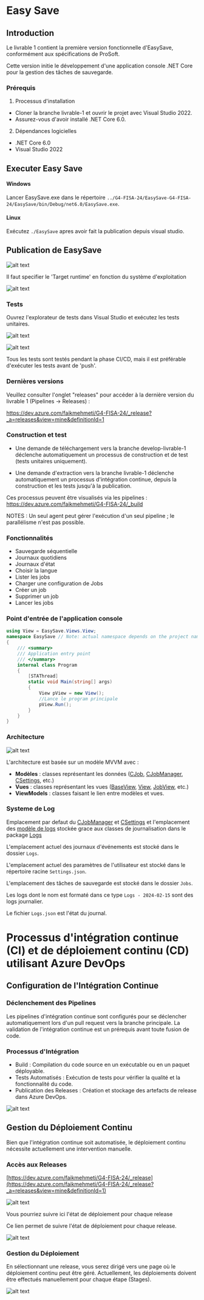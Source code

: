 # Easy Save

## Introduction 

Le livrable 1 contient la première version fonctionnelle d'EasySave, conformément aux spécifications de ProSoft. 

Cette version initie le développement d'une application console .NET Core pour la gestion des tâches de sauvegarde.

### Prérequis

1.	Processus d'installation

* Cloner la branche livrable-1 et ouvrir le projet avec Visual Studio 2022. 
* Assurez-vous d'avoir installé .NET Core 6.0.

2.	Dépendances logicielles

* .NET Core 6.0
* Visual Studio 2022

## Executer Easy Save
#### Windows
Lancer EasySave.exe dans le répertoire ``../G4-FISA-24/EasySave-G4-FISA-24/EasySave/bin/Debug/net6.0/EasySave.exe``.

#### Linux
Exécutez ``./EasySave`` apres avoir fait la publication depuis visual studio.

## Publication de EasySave
![alt text](images/image.png)

Il faut specifier le 'Target runtime' en fonction du système d'exploitation

![alt text](images/image-1.png)

### Tests

Ouvrez l'explorateur de tests dans Visual Studio et exécutez les tests unitaires.

![alt text](images/image-2.png)

![alt text](images/image-3.png)

Tous les tests sont testés pendant la phase CI/CD, mais il est préférable d'exécuter les tests avant de 'push'.

### Dernières versions

Veuillez consulter l'onglet "releases" pour accéder à la dernière version du livrable 1 (Pipelines -> Releases) :

https://dev.azure.com/faikmehmeti/G4-FISA-24/_release?_a=releases&view=mine&definitionId=1

### Construction et test

* Une demande de téléchargement vers la branche develop-livrable-1 déclenche automatiquement un processus de construction et de test (tests unitaires uniquement).

* Une demande d'extraction vers la branche livrable-1 déclenche automatiquement un processus d'intégration continue, depuis la construction et les tests jusqu'à la publication.

Ces processus peuvent être visualisés via les pipelines : https://dev.azure.com/faikmehmeti/G4-FISA-24/_build

NOTES : Un seul agent peut gérer l'exécution d'un seul pipeline ; le parallélisme n'est pas possible.

### Fonctionnalités
- Sauvegarde séquentielle
- Journaux quotidiens
- Journaux d'état
- Choisir la langue
- Lister les jobs
- Charger une configuration de Jobs
- Créer un job
- Supprimer un job
- Lancer les jobs

### Point d'entrée de l'application console

``` csharp
using View = EasySave.Views.View;
namespace EasySave // Note: actual namespace depends on the project name.
{
    /// <summary>
    /// Application entry point
    /// </summary>
    internal class Program
    {
        [STAThread]
        static void Main(string[] args)
        {
            View pView = new View();
            //Lance le program principale
            pView.Run();
        }
    }
}
```

### Architecture

![alt text](images/package.png)

 L'architecture est basée sur un modèle MVVM avec :

- **Modèles** : classes représentant les données ([CJob](https://charifmah.github.io/EasySaveWiki/api/Models.Backup.CJob.html), [CJobManager](https://charifmah.github.io/EasySaveWiki/api/Models.Backup.CJobManager.html), [CSettings](https://charifmah.github.io/EasySaveWiki/api/Models.CSettings.html), etc.)
- **Vues** :  classes représentant les vues ([BaseView](https://charifmah.github.io/EasySaveWiki/api/EasySave.Views.BaseView.html), [View](https://charifmah.github.io/EasySaveWiki/api/EasySave.Views.View.html), [JobView](https://charifmah.github.io/EasySaveWiki/api/EasySave.Views.JobView.html), etc.)
- **ViewModels** : classes faisant le lien entre modèles et vues.

### Systeme de Log

Emplacement par defaut du [CJobManager](https://charifmah.github.io/EasySaveWiki/api/Models.Backup.CJobManager.html) et [CSettings](https://charifmah.github.io/EasySaveWiki/api/Models.Backup.CJobManager.html) et l'emplacement des [modèle de logs](https://charifmah.github.io/EasySaveWiki/api/LogsModels.html) stockée grace aux classes de journalisation dans le package [Logs](https://charifmah.github.io/EasySaveWiki/api/LogsModels.html)

L'emplacement actuel des journaux d'événements est stocké dans le dossier ``Logs``.

L'emplacement actuel des paramètres de l'utilisateur est stocké dans le répertoire racine ``Settings.json``.

L'emplacement des tâches de sauvegarde est stocké dans le dossier ``Jobs``.

Les logs dont le nom est formaté dans ce type ``Logs - 2024-02-15`` sont des logs journalier.

Le fichier ``Logs.json`` est l'état du journal.


# Processus d'intégration continue (CI) et de déploiement continu (CD) utilisant Azure DevOps

## Configuration de l'Intégration Continue

### Déclenchement des Pipelines

Les pipelines d'intégration continue sont configurés pour se déclencher automatiquement lors d'un pull request vers la branche principale. La validation de l'intégration continue est un prérequis avant toute fusion de code.

### Processus d'Intégration

- Build : Compilation du code source en un exécutable ou en un paquet déployable.
- Tests Automatisés : Exécution de tests pour vérifier la qualité et la fonctionnalité du code.
- Publication des Releases : Création et stockage des artefacts de release dans Azure DevOps.

![alt text](images/integration-processus.png)

## Gestion du Déploiement Continu

Bien que l'intégration continue soit automatisée, le déploiement continu nécessite actuellement une intervention manuelle.

### Accès aux Releases

[https://dev.azure.com/faikmehmeti/G4-FISA-24/_release](https://dev.azure.com/faikmehmeti/G4-FISA-24/_release?_a=releases&view=mine&definitionId=1)

![alt text](images/releases-access.png)

Vous pourriez suivre ici l'état de déploiement pour chaque release

Ce lien permet de suivre l'état de déploiement pour chaque release.

![alt text](images/releases-access2.png)

### Gestion du Déploiement

En sélectionnant une release, vous serez dirigé vers une page où le déploiement continu peut être géré. Actuellement, les déploiements doivent être effectués manuellement pour chaque étape (Stages).

![alt text](images/deployment.png)
